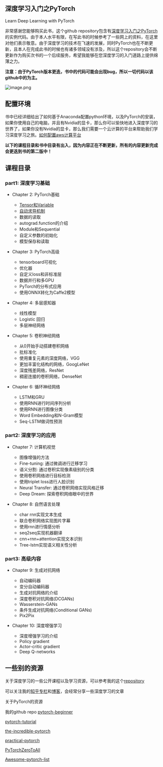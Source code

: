 ## 深度学习入门之PyTorch 

Learn Deep Learning with PyTorch

非常感谢您能够购买此书，这个github repository包含有[深度学习入门之PyTorch](https://item.jd.com/17915495606.html)的实例代码。由于本人水平有限，在写此书的时候参考了一些网上的资料，在这里对他们表示敬意。由于深度学习的技术在飞速的发展，同时PyTorch也在不断更新，且本人在完成此书的时候也有诸多领域没有涉及，所以这个repository会不断更新作为购买次书的一个后续服务，希望我能够在您深度学习的入门道路上提供绵薄之力。

**注意：由于PyTorch版本更迭，书中的代码可能会出现bug，所以一切代码以该github中的为主。**

![image.png](http://upload-images.jianshu.io/upload_images/3623720-7cc3a383f486d157.png?imageMogr2/auto-orient/strip%7CimageView2/2/w/1240)

## 配置环境

书中已经详细给出了如何基于Anaconda配置python环境，以及PyTorch的安装，如果你使用自己的电脑，并且有Nvidia的显卡，那么你可以愉快地进入深度学习的世界了，如果你没有Nvidia的显卡，那么我们需要一个云计算的平台来帮助我们学习深度学习之旅。[如何配置aws计算平台](https://github.com/SherlockLiao/code-of-learn-deep-learning-with-pytorch/blob/master/aws.md)


**以下的课程目录和书中目录有出入，因为内容正在不断更新，所有的内容更新完成会更迭到书的第二版中！**
## 课程目录
### part1: 深度学习基础
- Chapter 2: PyTorch基础
    - [Tensor和Variable](https://github.com/SherlockLiao/code-of-learn-deep-learning-with-pytorch/blob/master/chapter2_PyTorch-Basics/Tensor-and-Variable.ipynb)
    - [自动求导机制](https://github.com/SherlockLiao/code-of-learn-deep-learning-with-pytorch/blob/master/chapter2_PyTorch-Basics/autograd.ipynb)
    - 数据的读取
    - autograd.function的介绍
    - Module和Sequential
    - 自定义参数的初始化
    - 模型保存和读取

- Chapter 3: PyTorch高级
    - tensorboard可视化
    - 优化器
    - 自定义loss和非标准层
    - 数据并行和多GPU
    - PyTorch的分布式应用
    - 使用ONNX转化为Caffe2模型

- Chapter 4: 多层感知器
    - 线性模型
    - Logistic 回归
    - 多层神经网络

- Chapter 5: 卷积神经网络
    - 从0开始手动搭建卷积网络
    - 批标准化
    - 使用重复元素的深度网络，VGG
    - 更加丰富化结构的网络，GoogLeNet
    - 深度残差网络，ResNet
    - 稠密连接的卷积网络，DenseNet

- Chapter 6: 循环神经网络
    - LSTM和GRU
    - 使用RNN进行时间序列分析
    - 使用RNN进行图像分类
    - Word Embedding和N-Gram模型
    - Seq-LSTM做词性预测

### part2: 深度学习的应用
- Chapter 7: 计算机视觉
    - 图像增强的方法
    - Fine-tuning: 通过微调进行迁移学习
    - 语义分割: 通过卷积实现像素级别的分类
    - 使用卷积网络进行目标检测
    - 使用triplet loss进行人脸识别
    - Neural Transfer: 通过卷积网络实现风格迁移
    - Deep Dream: 探索卷积网络眼中的世界

- Chapter 8: 自然语言处理
    - char rnn实现文本生成
    - 联合卷积网络实现图片字幕
    - 使用rnn进行情感分析
    - seq2seq实现机器翻译
    - cnn+rnn+attention实现文本识别
    - Tree-lstm实现语义相关性分析

### part3: 高级内容
- Chapter 9: 生成对抗网络
    - 自动编码器
    - 变分自动编码器
    - 生成对抗网络的介绍
    - 深度卷积对抗网络(DCGANs)
    - Wasserstein-GANs
    - 条件生成对抗网络(Conditional
     GANs)
    - Pix2Pix

- Chapter 10: 深度增强学习
    - 深度增强学习的介绍
    - Policy gradient
    - Actor-critic gradient
    - Deep Q-networks

## 一些别的资源

关于深度学习的一些公开课程以及学习资源，可以参考我的这个[repository](https://github.com/SherlockLiao/Roadmap-of-DL-and-ML)

可以关注我的[知乎专栏](https://zhuanlan.zhihu.com/c_94953554)和[博客](https://sherlockliao.github.io/)，会经常分享一些深度学习的文章

关于PyTorch的资源

我的github repo [pytorch-beginner](https://github.com/SherlockLiao/pytorch-beginner)

[pytorch-tutorial](https://github.com/yunjey/pytorch-tutorial)

[the-incredible-pytorch](https://github.com/ritchieng/the-incredible-pytorch)

[practical-pytorch](https://github.com/spro/practical-pytorch)

[PyTorchZeroToAll](https://github.com/hunkim/PyTorchZeroToAll)

[Awesome-pytorch-list](https://github.com/bharathgs/Awesome-pytorch-list)

